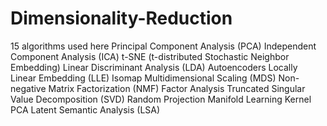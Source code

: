 # Dimensionality-Reduction
15 algorithms used here
Principal Component Analysis (PCA)
Independent Component Analysis (ICA)
t-SNE (t-distributed Stochastic Neighbor Embedding)
Linear Discriminant Analysis (LDA)
Autoencoders
Locally Linear Embedding (LLE)
Isomap
Multidimensional Scaling (MDS)
Non-negative Matrix Factorization (NMF)
Factor Analysis
Truncated Singular Value Decomposition (SVD)
Random Projection
Manifold Learning
Kernel PCA
Latent Semantic Analysis (LSA)
